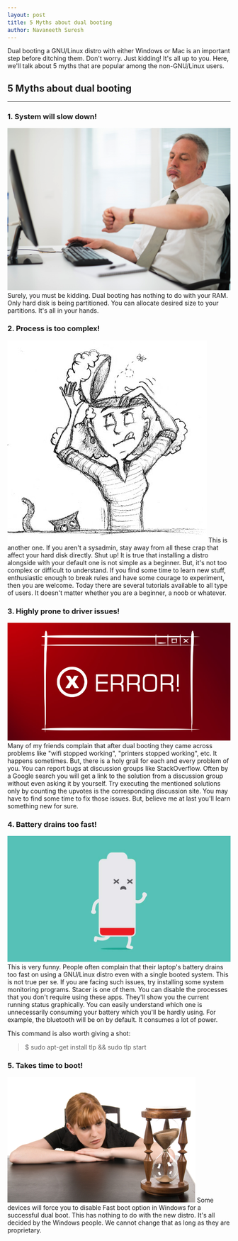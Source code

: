 ```yaml
---
layout: post
title: 5 Myths about dual booting
author: Navaneeth Suresh
---
```


Dual booting a GNU/Linux distro with either Windows or Mac is an important step before ditching them. Don't worry. Just kidding! It's all up to you. Here, we'll talk about 5 myths that are popular among the non-GNU/Linux users.

## 5 Myths about dual booting
---
### 1. System will slow down!
![Slow computer](https://raw.githubusercontent.com/TheMousePotato/themousepotato.github.io/master/images/slow-computer.png)
Surely, you must be kidding. Dual booting has nothing to do with your RAM. Only hard disk is being partitioned. You can allocate desired size to your partitions. It's all in your hands.

### 2. Process is too complex!
![Too complex process](https://raw.githubusercontent.com/TheMousePotato/themousepotato.github.io/master/images/complex.jpg)
This is another one. If you aren't a sysadmin, stay away from all these crap that affect your hard disk directly. Shut up! It is true that installing a distro alongside with your default one is not simple as a beginner. But, it's not too complex or difficult to understand. If you find some time to learn new stuff, enthusiastic enough to break rules and have some courage to experiment, then you are welcome. Today there are several tutorials available to all type of users. It doesn't matter whether you are a beginner, a noob or whatever.

### 3. Highly prone to driver issues!
![Error](https://raw.githubusercontent.com/TheMousePotato/themousepotato.github.io/master/images/error.png)
Many of my friends complain that after dual booting they came across problems like "wifi stopped working", "printers stopped working", etc. It happens sometimes. But, there is a holy grail for each and every problem of you. You can report bugs at discussion groups like StackOverflow. Often by a Google search you will get a link to the solution from a discussion group without even asking it by yourself. Try executing the mentioned solutions only by counting the upvotes is the corresponding discussion site. You may have to find some time to fix those issues. But, believe me at last you'll learn something new for sure.

### 4. Battery drains too fast!
![Battery drain comic](https://raw.githubusercontent.com/TheMousePotato/themousepotato.github.io/master/images/battery-drain.jpg)
This is very funny. People often complain that their laptop's battery drains too fast on using a GNU/Linux distro even with a single booted system. This is not true per se. If you are facing such issues, try installing some system monitoring programs. Stacer is one of them. You can disable the processes that you don't require using these apps. They'll show you the current running status graphically. You can easily understand which one is unnecessarily consuming your battery which you'll be hardly using. For example, the bluetooth will be on by default. It consumes a lot of power.

This command is also worth giving a shot:
> $ sudo apt-get install tlp && sudo tlp start

### 5. Takes time to boot!
![Too time taking process](https://raw.githubusercontent.com/TheMousePotato/themousepotato.github.io/master/images/long-time.jpg)
Some devices will force you to disable Fast boot option in Windows for a successful dual boot. This has nothing to do with the new distro. It's all decided by the Windows people. We cannot change that as long as they are proprietary.


